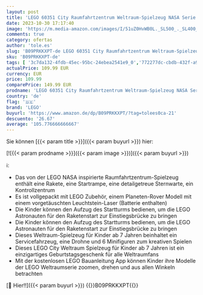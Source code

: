 ```yaml
---
layout: post
title: 'LEGO 60351 City Raumfahrtzentrum Weltraum-Spielzeug NASA Serie mit 7 Astronauten-Minifiguren und Einer Rakete  ab 7 Jahre'
date: 2023-10-30 17:17:40
image: 'https://m.media-amazon.com/images/I/51uZ0HvWB0L._SL500_._SL400_.jpg'
comments: true
category: ofertas
author: 'tole.es'
slug: 'B09PRKKXPT-de LEGO 60351 City Raumfahrtzentrum Weltraum-Spielzeug NASA...'
sku: 'B09PRKKXPT-de'
tags: [ '3c7da132-4fdb-45ec-95bc-24ebea2541e9_0','772277dc-cbdb-432f-a915-25a321e9ed8c_0','772277dc-cbdb-432f-a915-25a321e9ed8c_3901','Arborist Merchandising Root','Bauspielzeug & Konstruktionsspielzeug','Bauspielzeugsets','Custom Stores','LEGO','Lego City','Self Service','Special Features Stores','Spielzeug','Xmas23 Most wanted Toys','lego','🇩🇪', ]
actualPrice: 109.99 EUR
currency: EUR
price: 109.99
comparePrice: 149.99 EUR
prodname: 'LEGO 60351 City Raumfahrtzentrum Weltraum-Spielzeug NASA Serie mit 7 Astronauten-Minifiguren und Einer Rakete  ab 7 Jahre'
country: 'de'
flag: '🇩🇪'
brand: 'LEGO'
buyurl: 'https://www.amazon.de/dp/B09PRKKXPT/?tag=tolees0ca-21'
descuento: '26.67'
average: '105.776666666667'
---
```


Sie können [{{< param title >}}]({{< param buyurl >}}) hier:

[![{{< param prodname >}}]({{< param image >}})]({{< param buyurl >}})

ℹ️:

- Das von der LEGO NASA inspirierte Raumfahrtzentrum-Spielzeug enthält eine Rakete, eine Startrampe, eine detailgetreue Sternwarte, ein Kontrollzentrum
- Es ist vollgepackt mit LEGO Zubehör, einem Planeten-Rover Modell mit einem vorgetäuschten Leuchtstein-Laser (Batterie enthalten)
- Die Kinder können den Aufzug des Startturms bedienen, um die LEGO Astronauten für den Raketenstart zur Einstiegsbrücke zu bringen
- Die Kinder können den Aufzug des Startturms bedienen, um die LEGO Astronauten für den Raketenstart zur Einstiegsbrücke zu bringen
- Dieses Weltraum-Spielzeug für Kinder ab 7 Jahren beinhaltet ein Servicefahrzeug, eine Drohne und 6 Minifiguren zum kreativen Spielen
- Dieses LEGO City Weltraum Spielzeug für Kinder ab 7 Jahren ist ein einzigartiges Geburtstagsgeschenk für alle Weltraumfans
- Mit der kostenlosen LEGO Bauanleitung App können Kinder ihre Modelle der LEGO Weltraumserie zoomen, drehen und aus allen Winkeln betrachten

[🛒 Hier!!]({{< param buyurl >}})
{{<world>}}B09PRKKXPT{{</world>}}
